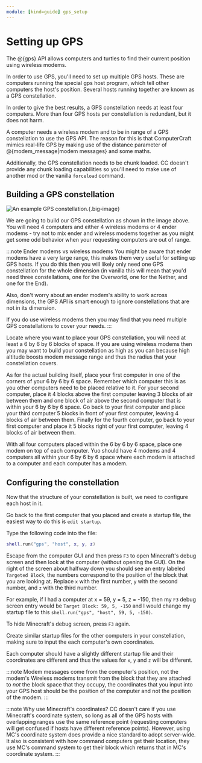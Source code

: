 ```yaml
---
module: [kind=guide] gps_setup
---
```


# Setting up GPS
The @{gps} API allows computers and turtles to find their current position using wireless modems.

In order to use GPS, you'll need to set up multiple GPS hosts. These are computers running the special gps host program, which tell other computers the host's position. Several hosts running together are known as a GPS constellation.

In order to give the best results, a GPS constellation needs at least four computers. More than four GPS hosts per constellation is redundant, but it does not harm.

A computer needs a wireless modem and to be in range of a GPS constellation to use the GPS API. The reason for this is that ComputerCraft mimics real-life GPS by making use of the distance parameter of @{modem_message|modem messages} and some maths.

Additionally, the GPS constellation needs to be chunk loaded. CC doesn't provide any chunk loading capabilities so you'll need to make use of another mod or the vanilla `forceload` command.

## Building a GPS constellation
![An example GPS constellation.](/images/gps-constellation-example.png){.big-image}

We are going to build our GPS constellation as shown in the image above. You will need 4 computers and either 4 wireless modems or 4 ender modems - try not to mix ender and wireless modems together as you might get some odd behavior when your requesting computers are out of range.

:::note Ender modems vs wireless modems
You might be aware that ender modems have a very large range, this makes them very useful for setting up GPS hosts. If you do this then you will likely only need one GPS constellation for the whole dimension (in vanilla this will mean that you'd need three constellations, one for the Overworld, one for the Nether, and one for the End).

Also, don't worry about an ender modem's ability to work across dimensions, the GPS API is smart enough to ignore constellations that are not in its dimension.

If you do use wireless modems then you may find that you need multiple GPS constellations to cover your needs.
:::

Locate where you want to place your GPS constellation, you will need at least a 6 by 6 by 6 blocks of space. If you are using wireless modems then you may want to build your constellation as high as you can because high altitude boosts modem message range and thus the radius that your constellation covers.

As for the actual building itself, place your first computer in one of the corners of your 6 by 6 by 6 space. Remember which computer this is as you other computers need to be placed relative to it. For your second computer, place it 4 blocks above the first computer leaving 3 blocks of air between them and one block of air above the second computer that is within your 6 by 6 by 6 space. Go back to your first computer and place your third computer 5 blocks in front of your first computer, leaving 4 blocks of air between them. Finally for the fourth computer, go back to your first computer and place it 5 blocks right of your first computer, leaving 4 blocks of air between them.

With all four computers placed within the 6 by 6 by 6 space, place one modem on top of each computer. Yuo should have 4 modems and 4 computers all within your 6 by 6 by 6 space where each modem is attached to a computer and each computer has a modem.

## Configuring the constellation
Now that the structure of your constellation is built, we need to configure each host in it.

Go back to the first computer that you placed and create a startup file, the easiest way to do this is `edit startup`.

Type the following code into the file:
```lua
shell.run("gps", "host", x, y, z)
```

Escape from the computer GUI and then press `F3` to open Minecraft's debug screen and then look at the computer (without opening the GUI). On the right of the screen about halfway down you should see an entry labeled `Targeted Block`, the numbers correspond to the position of the block that you are looking at. Replace `x` with the first number, `y` with the second number, and `z` with the third number.

For example, if I had a computer at x = 59, y = 5, z = -150, then my `F3` debug screen entry would be `Target Block: 59, 5, -150` and I would change my startup file to this `shell.run("gps", "host", 59, 5, -150)`.

To hide Minecraft's debug screen, press `F3` again.

Create similar startup files for the other computers in your constellation, making sure to input the each computer's own coordinates.

Each computer should have a slightly different startup file and their coordinates are different and thus the values for `x`, `y` and `z` will be different.

:::note Modem messages come from the computer's position, not the modem's
Wireless modems transmit from the block that they are attached to *not* the block space that they occupy, the coordinates that you input into your GPS host should be the position of the computer and not the position of the modem.
:::

:::note Why use Minecraft's coordinates?
CC doesn't care if you use Minecraft's coordinate system, so long as all of the GPS hosts with overlapping ranges use the same reference point (requesting computers will get confused if hosts have different reference points). However, using MC's coordinate system does provide a nice standard to adopt server-wide. It also is consistent with how command computers get their location, they use MC's command system to get their block which returns that in MC's coordinate system.
:::
